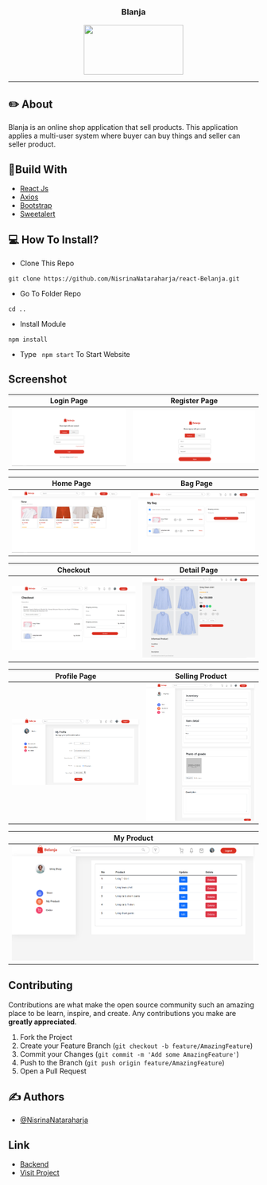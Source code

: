 <p align="center">

  <h3 align="center">Blanja</h3>
  <p align="center">
    <image align="center" width="200px" height="100px" src='./public/ss/Logo.PNG' />
  </p>

---

## ✏️ About
Blanja is an online shop application that sell products. This application applies a multi-user system where buyer can buy things and seller can seller product.

## 🔖Build With

- [React Js](https://reactjs.org)
- [Axios](https://www.npmjs.com/package/axios)
- [Bootstrap](https://www.npmjs.com/package/bootstrap)
- [Sweetalert](https://www.npmjs.com/package/sweetalert)

## 💻 How To Install?

- Clone This Repo

```
git clone https://github.com/NisrinaNataraharja/react-Belanja.git
```

- Go To Folder Repo

```
cd ..
```

- Install Module

```
npm install
```

- Type ` npm start` To Start Website

## Screenshot

| Login Page | Register Page |
| ------------- | ------------- |
| ![Login](/public/ss/login.png?raw=true "Login Page") | ![Register](/public/ss/register.png?raw=true "Register Page")|

| Home Page  | Bag Page |
| ------------- | ------------- |
| ![Landing](/public/ss/home.png?raw=true "Landing Page") | ![Search Page](/public/ss/bag.png?raw=true "My Bag Page") |

| Checkout | Detail Page |
| ------------- | ------------- |
| ![Checkout](/public/ss/checkout.png?raw=true "Checkout Page") | ![Detail](/public/ss/detailProduct.png?raw=true "Profile Page") |

| Profile Page | Selling Product |
| ------------- | ------------- |
| ![Profile](/public/ss/profile.png?raw=true "Profile Page") | ![Sell Product](/public/ss/pageSelling.png?raw=true "Sell Product") |

| My Product | 
| ------------- |
| ![My Product](/public/ss/myProducts.png?raw=true "My Product Page") |


## Contributing

Contributions are what make the open source community such an amazing place to be learn, inspire, and create. Any contributions you make are **greatly appreciated**.

1. Fork the Project
2. Create your Feature Branch (`git checkout -b feature/AmazingFeature`)
3. Commit your Changes (`git commit -m 'Add some AmazingFeature'`)
4. Push to the Branch (`git push origin feature/AmazingFeature`)
5. Open a Pull Request


## ✍️ Authors

- [@NisrinaNataraharja](https://github.com/NisrinaNataraharja)

## Link

- [Backend](https://github.com/NisrinaNataraharja/Backend-Belanja)
- [Visit Project](https://my-belanja.netlify.app)

